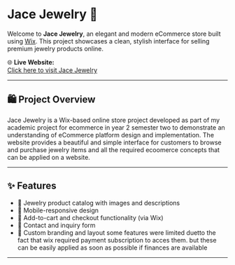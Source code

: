 # Jace Jewelry 💎

Welcome to **Jace Jewelry**, an elegant and modern eCommerce store built using [Wix](https://www.wix.com/). This project showcases a clean, stylish interface for selling premium jewelry products online.

🌐 **Live Website:**  
[Click here to visit Jace Jewelry]( https://lwogosemartha.wixsite.com/jace-jewelry)

---

## 🛍️ Project Overview

Jace Jewelry is a Wix-based online store project developed as part of my academic project for ecommerce in year 2 semester two to demonstrate an understanding of eCommerce platform design and implementation. The website provides a beautiful and simple interface for customers to browse and purchase jewelry items and all the required ecoomerce concepts that can be applied on a website.  

---

## ✨ Features

- 💎 Jewelry product catalog with images and descriptions  
- 📱 Mobile-responsive design  
- 🛒 Add-to-cart and checkout functionality (via Wix)  
- 🧾 Contact and inquiry form  
- 🎨 Custom branding and layout
 some features were limited duetto the fact that wix required payment subscription to acces them. but these can be easily applied as soon as possible if finances are available

---



